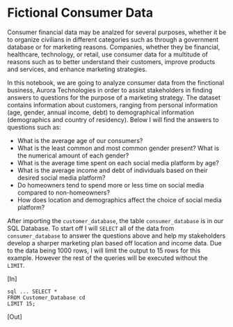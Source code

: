 # Fictional Consumer Data
Consumer financial data may be analzed for several purposes, whether it be to organize civilians in different categories such as through a government database or for marketing reasons. Companies, whether they be financial, healthcare, technology, or retail, use consumer data for a multitude of reasons such as to better understand their customers, improve products and services, and enhance marketing strategies. 

In this notebook, we are going to analyze consumer data from the finctional business, Aurora Technologies in order to assist stakeholders in finding answers to questions for the purpose of a marketing strategy. The dataset contains information about customers, ranging from personal information (age, gender, annual income, debt) to demographical information (demographics and country of residency). Below I will find the answers to questions such as:

- What is the average age of our consumers? 
- What is the least common and most common gender present? What is the numerical amount of each gender? 
- What is the average time spent on each social media platform by age? 
- What is the average income and debt of individuals based on their desired social media platform?
- Do homeowners tend to spend more or less time on social media compared to non-homeowners?
- How does location and demographics affect the choice of social media platform?

After importing the ```customer_database```, the table ```consumer_database``` is in our SQL Database. To start off I will ``` SELECT ``` all of the data from ```consumer_database``` to answer the questions above and help my stakeholders develop a sharper marketing plan based off location and income data. Due to the data being 1000 rows, I will limit the output to 15 rows for this example. However the rest of the queries will be executed without the ```LIMIT```.

[In]
```
sql ... SELECT *
FROM Customer_Database cd
LIMIT 15;
```
[Out]




